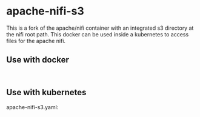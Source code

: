 # apache-nifi-s3
This is a fork of the apache/nifi container with an integrated s3 directory at the nifi root path. This docker can be used inside a kubernetes to access files for the apache nifi.

## Use with docker

```


```
 

## Use with kubernetes

apache-nifi-s3.yaml:

```


```